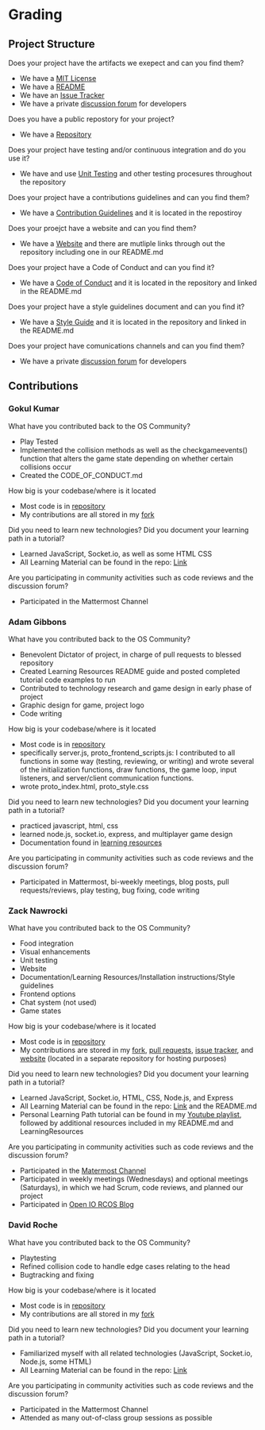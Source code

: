 # Grading  
## Project Structure
Does your project have the artifacts we exepect and can you find them?
- We have a [MIT License](https://github.com/gibboa/Open_IO/blob/master/LICENSE)
- We have a [README](https://github.com/gibboa/Open_IO/blob/master/README.md.md)
- We have an [Issue Tracker](https://github.com/gibboa/Open_IO/issues)
- We have a private [discussion forum](https://chat.rcos.io/open-source/channels/openio) for developers

Does you have a public repostory for your project?
- We have a [Repository](https://github.com/gibboa/Open_IO)  

Does your project have testing and/or continuous integration and do you use it?
- We have and use [Unit Testing](https://github.com/gibboa/Open_IO/tree/master/testing) and other testing procesures throughout the repository

Does your project have a contributions guidelines and can you find them?
- We have a [Contribution Guidelines](https://github.com/gibboa/Open_IO/blob/master/CONTRIBUTING.md) and it is located in the repostiroy

Does your proejct have a website and can you find them?
- We have a [Website](https://zacknawrocki.github.io/openiosite/) and there are mutliple links through out the repository including one in our README.md  

Does your project have a Code of Conduct and can you find it?  
- We have a [Code of Conduct](https://github.com/gibboa/Open_IO/blob/master/CODE_OF_CONDUCT.md) and it is located in the repository and linked in the README.md

Does your project have a style guidelines document and can you find it?
-  We have a [Style Guide](https://github.com/gibboa/Open_IO/blob/master/STYLE_GUIDELINES.md) and it is located in the repository and linked in the README.md

Does your project have comunications channels and can you find them?  
- We have a private [discussion forum](https://chat.rcos.io/open-source/channels/openio) for developers

## Contributions
### Gokul Kumar  
What have you contributed back to the OS Community?  
- Play Tested  
- Implemented the collision methods as well as the checkgameevents() function that alters the game state depending on whether certain collisions occur
- Created the CODE_OF_CONDUCT.md

How big is your codebase/where is it located
- Most code is in [repository](https://github.com/gibboa/Open_IO)
- My contributions are all stored in my [fork](https://github.com/krishg4/Open_IO)


Did you need to learn new technologies? Did you document your learning path in a tutorial?  
- Learned JavaScript, Socket.io, as well as some HTML CSS
- All Learning Material can be found in the repo: [Link](https://github.com/gibboa/Open_IO/tree/master/LearningResources)

Are you participating in community activities such as code reviews and the discussion forum?  
- Participated in the Mattermost Channel

### Adam Gibbons

What have you contributed back to the OS Community?  
- Benevolent Dictator of project, in charge of pull requests to blessed repository
- Created Learning Resources README guide and posted completed tutorial code examples to run
- Contributed to technology research and game design in early phase of project
- Graphic design for game, project logo
- Code writing

How big is your codebase/where is it located
- Most code is in [repository](https://github.com/gibboa/Open_IO)
- specifically server.js, proto_frontend_scripts.js: I contributed to all functions in some way (testing, reviewing, or writing) and wrote several of the initialization functions, draw functions, the game loop, input listeners, and server/client communication functions.
- wrote proto_index.html, proto_style.css

Did you need to learn new technologies? Did you document your learning path in a tutorial?  
- practiced javascript, html, css
- learned node.js, socket.io, express, and multiplayer game design 
- Documentation found in [learning resources](https://github.com/gibboa/Open_IO/tree/master/LearningResources)

Are you participating in community activities such as code reviews and the discussion forum?  
- Participated in Mattermost, bi-weekly meetings, blog posts, pull requests/reviews, play testing, bug fixing, code writing

### Zack Nawrocki 
What have you contributed back to the OS Community?  
- Food integration
- Visual enhancements
- Unit testing
- Website
- Documentation/Learning Resources/Installation instructions/Style guidelines
- Frontend options
- Chat system (not used)
- Game states

How big is your codebase/where is it located
- Most code is in [repository](https://github.com/gibboa/Open_IO)
- My contributions are stored in my [fork](https://github.com/zacknawrocki/Open_IO), [pull requests](https://github.com/gibboa/Open_IO/pulls?q=is%3Apr+is%3Aclosed), [issue tracker](https://textuploader.com/1d57g), and [website](https://github.com/zacknawrocki/openiosite) (located in a separate repository for hosting purposes)

Did you need to learn new technologies? Did you document your learning path in a tutorial?  
- Learned JavaScript, Socket.io, HTML, CSS, Node.js, and Express 
- All Learning Material can be found in the repo: [Link](https://github.com/gibboa/Open_IO/tree/master/LearningResources) and the README.md
- Personal Learning Path tutorial can be found in my [Youtube playlist](https://www.youtube.com/playlist?list=PLPgx4r0FGixlivPRCBuMP0H2WPaEShrlU), followed by additional resources included in my README.md and LearningResources

Are you participating in community activities such as code reviews and the discussion forum?  
- Participated in the [Matermost Channel](https://chat.rcos.io/open-source/channels/openio)
- Participated in weekly meetings (Wednesdays) and optional meetings (Saturdays), in which we had Scrum, code reviews, and planned our project
- Participated in [Open IO RCOS Blog](https://rcos.io/projects/gibboa/open_io/blog)

### David Roche 
What have you contributed back to the OS Community?  
- Playtesting
- Refined collision code to handle edge cases relating to the head
- Bugtracking and fixing

How big is your codebase/where is it located
- Most code is in [repository](https://github.com/gibboa/Open_IO)
- My contributions are all stored in my [fork](https://github.com/drochecsp2017/Open_IO)


Did you need to learn new technologies? Did you document your learning path in a tutorial?  
- Familiarized myself with all related technologies (JavaScript, Socket.io, Node.js, some HTML)
- All Learning Material can be found in the repo: [Link](https://github.com/gibboa/Open_IO/tree/master/LearningResources)

Are you participating in community activities such as code reviews and the discussion forum?  
- Participated in the Mattermost Channel
- Attended as many out-of-class group sessions as possible
